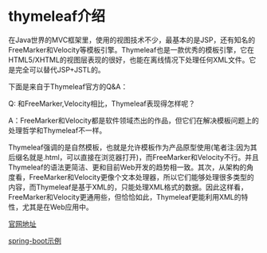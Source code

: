 # thymeleaf介绍

在Java世界的MVC框架里，使用的视图技术不少，最基本的是JSP，还有知名的FreeMarker和Velocity等模板引擎。Thymeleaf也是一款优秀的模板引擎，它在HTML5/XHTML的视图层表现的很好，也能在离线情况下处理任何XML文件。它是完全可以替代JSP+JSTL的。

下面是来自于Thymeleaf官方的Q&A：

Q: 和FreeMarker,Velocity相比，Thymeleaf表现得怎样呢？

A：FreeMarker和Velocity都是软件领域杰出的作品，但它们在解决模板问题上的处理哲学和Thymeleaf不一样。

Thymeleaf强调的是自然模板，也就是允许模板作为产品原型使用(笔者注:因为其后缀名就是.html，可以直接在浏览器打开)，而FreeMarker和Velocity不行。并且Thymeleaf的语法更简洁、更和目前Web开发的趋势相一致。其次，从架构的角度看，FreeMarker和Velocity更像个文本处理器，所以它们能够处理很多类型的内容，而Thymeleaf是基于XML的，只能处理XML格式的数据。因此这样看，FreeMarker和Velocity更通用些，但恰恰如此，Thymeleaf更能利用XML的特性，尤其是在Web应用中。

[官网地址](http://www.thymeleaf.org/doc/tutorials/3.0/thymeleafspring.html#the-controller)

[spring-boot示例](https://spring.io/guides/gs/serving-web-content/)


